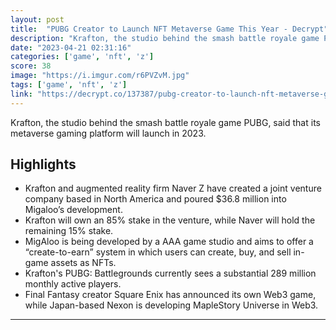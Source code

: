 ```yaml
---
layout: post
title:  "PUBG Creator to Launch NFT Metaverse Game This Year - Decrypt"
description: "Krafton, the studio behind the smash battle royale game PUBG, said that its metaverse gaming platform will launch in 2023."
date: "2023-04-21 02:31:16"
categories: ['game', 'nft', 'z']
score: 38
image: "https://i.imgur.com/r6PVZvM.jpg"
tags: ['game', 'nft', 'z']
link: "https://decrypt.co/137387/pubg-creator-to-launch-nft-metaverse-game-this-year"
---
```


Krafton, the studio behind the smash battle royale game PUBG, said that its metaverse gaming platform will launch in 2023.

## Highlights

- Krafton and augmented reality firm Naver Z have created a joint venture company based in North America and poured $36.8 million into Migaloo’s development.
- Krafton will own an 85% stake in the venture, while Naver will hold the remaining 15% stake.
- MigAloo is being developed by a AAA game studio and aims to offer a “create-to-earn” system in which users can create, buy, and sell in-game assets as NFTs.
- Krafton's PUBG: Battlegrounds currently sees a substantial 289 million monthly active players.
- Final Fantasy creator Square Enix has announced its own Web3 game, while Japan-based Nexon is developing MapleStory Universe in Web3.

---

